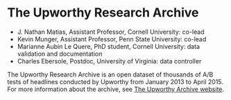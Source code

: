 # The Upworthy Research Archive

* J. Nathan Matias, Assistant Professor, Cornell University: co-lead
* Kevin Munger, Assistant Professor, Penn State University: co-lead
* Marianne Aubin Le Quere, PhD student, Cornell University: data validation and documentation
* Charles Ebersole, Postdoc, University of Virginia: data controller

The Upworthy Research Archive is an open dataset of thousands of A/B tests of headlines conducted by Upworthy from January 2013 to April 2015. For more information about the archive, see [The Upworthy Archive website](https://upworthy.natematias.com/).
